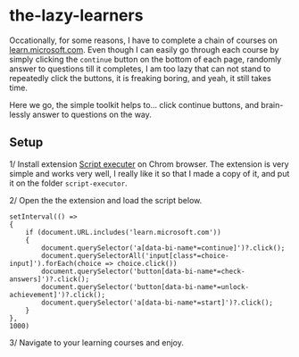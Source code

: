 # the-lazy-learners

Occationally, for some reasons, I have to complete a chain of courses on [learn.microsoft.com](https://learn.microsoft.com). Even though I can easily go through each course by simply clicking the `continue` button on the bottom of each page, randomly answer to questions till it completes, I am too lazy that can not stand to repeatedly click the buttons, it is freaking boring, and yeah, it still takes time.

Here we go, the simple toolkit helps to... click continue buttons, and brain-lessly answer to questions on the way.

## Setup

1/ Install extension [Script executer](https://github.com/aneelkkhatri/script-executor) on Chrom browser.
The extension is very simple and works very well, I really like it so that I made a copy of it, and put it on the folder `script-executor`.

2/ Open the the extension and load the script below.
```
setInterval(() =>
{
	if (document.URL.includes('learn.microsoft.com'))
	{
		document.querySelector('a[data-bi-name*=continue]')?.click(); 
		document.querySelectorAll('input[class*=choice-input]').forEach(choice => choice.click())
		document.querySelector('button[data-bi-name*=check-answers]')?.click();
		document.querySelector('button[data-bi-name*=unlock-achievement]')?.click(); 
		document.querySelector('a[data-bi-name*=start]')?.click(); 
	}
},
1000)
```

3/ Navigate to your learning courses and enjoy.